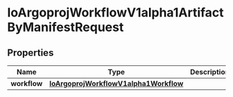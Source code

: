 

# IoArgoprojWorkflowV1alpha1ArtifactByManifestRequest


## Properties

Name | Type | Description | Notes
------------ | ------------- | ------------- | -------------
**workflow** | [**IoArgoprojWorkflowV1alpha1Workflow**](IoArgoprojWorkflowV1alpha1Workflow.md) |  | 



